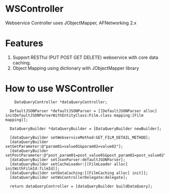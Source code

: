 # WSController

Webservice Controller uses JObjectMapper, AFNetworking 2.x 

# Features

1. Support RESTful (PUT POST GET DELETE) webservice with core data caching.
2. Object Mapping using dictionary with JObjectMapper library

# How to use WSController


```
	DataQueryController *dataQueryController;
    
  DefaultJSONParser *defaultJSONParser = [[DefaultJSONParser alloc] initDefaultJSONParserWithEntityClass:Film.class mapping:[Film mapping]];
  
  DataQueryBuilder *dataQueryBuilder = [DataQueryBuilder newBuilder];
  
  [dataQueryBuilder setWebserviceMethod:GET_FILM_DETAIL_METHOD];
  [dataQueryBuilder setGetParameter:@"param01=value01&param02=value02"];
  [dataQueryBuilder setPostParameter:@"post_param01=post_value01&post_param02=post_value02"];
  [dataQueryBuilder setJsonParser:defaultJSONParser];
  [dataQueryBuilder setCacheLoader:[[FilmLoader alloc] initWithFilmId:filmId]];
  [dataQueryBuilder setDataCaching:[[FilmCaching alloc] init]];
  [dataQueryBuilder setWsControllerDelegate:delegate];
  
  return dataQueryController = [dataQueryBuilder buildDataQuery];
  
```